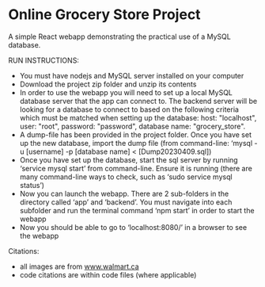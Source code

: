 # Online Grocery Store Project
A simple React webapp demonstrating the practical use of a MySQL database.

RUN INSTRUCTIONS:

 - You must have nodejs and MySQL server installed on your computer
 - Download the project zip folder and unzip its contents
 - In order to use the webapp you will need to set up a local MySQL database server that the app can connect to. The backend server will be looking for a database to connect to based on the following criteria which must be matched when setting up the database: host: "localhost", user: "root", password: "password", database name: "grocery_store". 
  - A dump-file has been provided in the project folder. Once you have set up the new database, import the dump file (from command-line: ‘mysql -u [username] -p [database name] < [Dump20230409.sql])
 - Once you have set up the database, start the sql server by running ‘service mysql start’ from command-line. Ensure it is running (there are many command-line ways to check, such as ‘sudo service mysql status’)
 - Now you can launch the webapp. There are 2 sub-folders in the directory called ‘app’ and ‘backend’. You must navigate into each subfolder and run the terminal command ‘npm start’ in order to start the webapp
 - Now you should be able to go to ‘localhost:8080/’ in a browser to see the webapp

Citations:
 - all images are from www.walmart.ca
 - code citations are within code files (where applicable)
